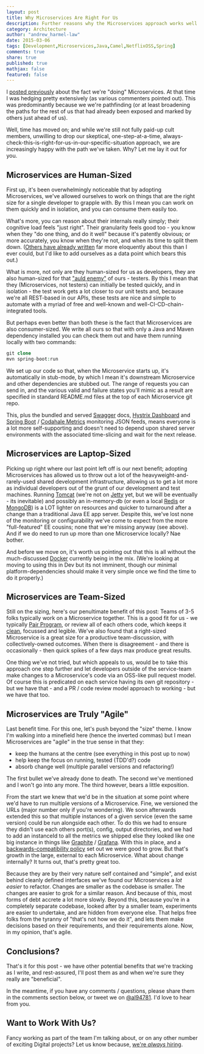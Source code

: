 ```yaml
---
layout: post
title: Why Microservices Are Right For Us
description: Further reasons why the Microservices approach works well.
category: Architecture
author: "andrew_harmel-law"
date: 2015-03-06
tags: [Development,Microservices,Java,Camel,NetflixOSS,Spring]
comments: true
share: true
published: true
mathjax: false
featured: false
---
```


I [posted previously](https://capgemini.github.io/architecture/microservices-reality-check/) about the fact we're "doing" Microservices.  At that time I was hedging pretty extensively (as various commenters pointed out). This was predominantly because we we're pathfinding (or at least broadening the paths for the rest of us that had already been exposed and marked by others just ahead of us).

Well, time has moved on; and while we're still not fully paid-up cult members, unwilling to drop our skeptical, one-step-at-a-time, always-check-this-is-right-for-us-in-our-specific-situation approach, we are increasingly happy with the path we've taken.  Why?  Let me lay it out for you.

## Microservices are Human-Sized
First up, it's been overwhelmingly noticeable that by adopting Microservices, we've allowed ourselves to work on things that are the right size for a single developer to grapple with.  By this I mean you can work on them quickly and in isolation, and you can consume them easily too.  

What's more, you can reason about their internals really simply; their cognitive load feels "just right".  Their granularity feels good too - you know when they "do one thing, and do it well" because it's patently obvious; or more accurately, you know when they're not, and when its time to split them down. ([Others have already written](http://de.slideshare.net/ewolff/micro-services-smaller-is-better) far more eloquently about this than I ever could, but I'd like to add ourselves as a data point which bears this out.)

What is more, not only are they human-sized for us as developers, they are also human-sized for that ["auld enemy"](http://en.wiktionary.org/wiki/Auld_Enemy) of ours - testers.  By this I mean that they (Microservices, not testers) can initially be tested quickly, and in isolation - the test work gets a lot closer to our unit tests and, because we're all REST-based in our APIs, these tests are nice and simple to automate with a myriad of free and well-known and well-CI-CD-chain-integrated tools.

But perhaps even better than both these is the fact that Microservices are also consumer-sized.  We write all ours so that with only a Java and Maven dependency installed you can check them out and have them running locally with two commands:

```php 
git clone
mvn spring-boot:run
```

We set up our code so that, when the Microservice starts up, it's automatically in stub-mode, by which I mean it's downstream Microservice and other dependencies are stubbed out. The range of requests you can send in, and the various valid and failure states you'll mimic as a result are specified in standard README.md files at the top of each Microservice git repo.  

This, plus the bundled and served [Swagger](http://swagger.io/) docs, [Hystrix Dashboard](http://github.com/Netflix/Hystrix/wiki/Dashboard) and [Spring Boot](http://docs.spring.io/spring-boot/docs/current/reference/html/production-ready-metrics.html) / [Codahale Metrics](http://dropwizard.github.io/metrics/3.1.0/) monitoring JSON feeds, means everyone is a lot more self-supporting and doesn't need to depend upon shared server environments with the associated time-slicing and wait for the next release.

## Microservices are Laptop-Sized
Picking up right where our last point left off is our next benefit; adopting Microservices has allowed us to throw out a lot of the heavyweight-and-rarely-used shared development infrastructure, allowing us to get a lot more as individual developers out of the grunt of our development and test machines.  Running [Tomcat](https://tomcat.apache.org/) (we're not on [Jetty](http://eclipse.org/jetty/) yet, but we will be eventually - its inevitable) and possibly an in-memory-db (or even a local [Redis](http://redis.io) or [MongoDB](http://www.mongodb.org/)) is a LOT lighter on resources and quicker to turnaround after a change than a traditional Java EE app server.  Despite this, we've lost none of the monitoring or configurability we've come to expect from the more "full-featured" EE cousins; none that we're missing anyway (see above).  And if we do need to run up more than one Microservice locally? Nae bother.

And before we move on, it's worth us pointing out that this is all without the much-discussed [Docker](http://www.docker.com/) currently being in the mix. (We're looking at moving to using this in Dev but its not imminent, though our minimal platform-dependencies should make it very simple once we find the time to do it properly.)

## Microservices are Team-Sized
Still on the sizing, here's our penultimate benefit of this post: Teams of 3-5 folks typically work on a Microservice together.  This is a good fit for us - we typically [Pair Program](https://capgemini.github.io/development/pair-programming-budo/), or review all of each others code, which keeps it [clean](http://www.amazon.co.uk/Clean-Code-Handbook-Software-Craftsmanship/dp/0132350882), focussed and legible.  We've also found that a right-sized Microservice is a great size for a productive team-discussion, with collectively-owned outcomes. When there is disagreement - and there is occasionally - then quick spikes of a few days max produce great results.

One thing we've not tried, but which appeals to us, would be to take this approach one step further and let developers outside of the service-team make changes to a Microservice's code via an OSS-like pull request model.  Of course this is predicated on each service having its own git repository - but we have that - and a PR / code review model approach to working - but we have that too.

## Microservices are Truly "Agile"
Last benefit time. For this one, let's push beyond the "size" theme. I know I'm walking into a minefield here (hence the inverted commas) but I mean Microservices are "agile" in the true sense in that they:

- keep the humans at the centre (see everything in this post up to now)
- help keep the focus on running, tested (TDD'd?) code
- absorb change well (multiple parallel versions and refactoring!)

The first bullet we've already done to death. The second we've mentioned and I won't go into any more.  The third however, bears a little exposition.  

From the start we knew that we'd be in the situation at some point where we'd have to run multiple versions of a Microservice.  Fine, we versioned the URLs (major number only if you're wondering).  We soon afterwards extended this so that multiple instances of a given service (even the same version) could be run alongside each other.  To do this we had to ensure they didn't use each others port(s), config, output directories, and we had to add an instanceId to all the metrics we shipped else they looked like one big instance in things like [Graphite](http://graphite.wikidot.com/) / [Grafana](http://grafana.org/).  With this in place, and a [backwards-compatibility policy](http://wiki.apidesign.org/wiki/BackwardCompatibility) set out we were good to grow.  But that's growth in the large, external to each Microservice. What about change internally?  It turns out, that's pretty great too.

Because they are by their very nature self contained and "simple", and exist behind cleanly defined interfaces we've found our Microservices a _lot easier_ to refactor.  Changes are smaller as the codebase is smaller.  The changes are easier to grok for a similar reason.  And because of this, most forms of debt accrete a lot more slowly.  Beyond this, because you're in a completely separate codebase, looked after by a smaller team, experiments are easier to undertake, and are hidden from everyone else.  That helps free folks from the tyranny of "that's not how we do it", and lets them make decisions based on their requirements, and their requirements alone.  Now, in my opinion, that's agile.

## Conclusions?
That's it for this post - we have other potential benefits that we're tracking as I write, and rest-assured, I'll post them as and when we're sure they really are "beneficial".

In the meantime, if you have any comments / questions, please share them in the comments section below, or tweet we on [@al94781](https://twitter.com/al94781).  I'd love to hear from you.

## Want to Work With Us?
Fancy working as part of the team I'm talking about, or on any other number of exciting Digital projects?  Let us know because, [we're _always_ hiring](http://www.uk.capgemini.com/careers/job-opportunities).
